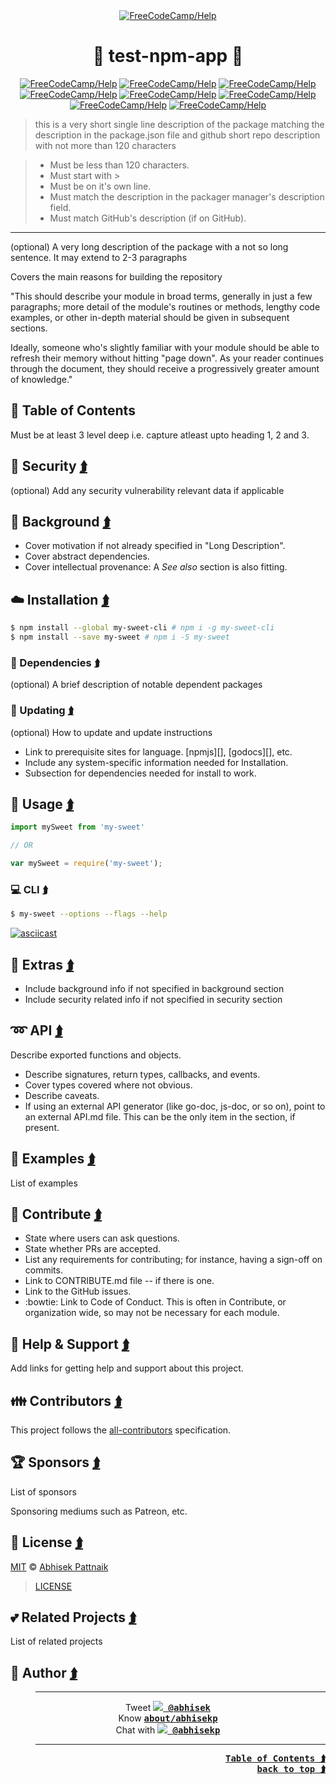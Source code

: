 <!-- BANNER:START (optional) - Do not remove or modify this section -->
<div align="center">
<a href="https://gitter.im/FreeCodeCamp/Help"><img src="http://i.imgur.com/rzyanJt.gif" title="FreeCodeCamp/Help" alt="FreeCodeCamp/Help"></a>
</div>

<!-- BANNER-MD:START (optional) - Do not remove or modify this section
[![bannerImage Title][bannerImage]][bannerLink]
/BANNER-MD:START -->
<!-- /BANNER:END -->

<!-- TITLE-MD:START - Do not remove or modify this section -->
<a id="app-top"></a><h1 align="center">:crown: test-npm-app :crown:</h1>

<!-- TITLE-MD:START - Do not remove or modify this section
# <a id="app-top"></a>:crown: test-npm-app :crown:
<!-- /TITLE-MD:END -->

<!-- BADGE-LIST:START - Do not remove or modify this section -->
<div align="center">
<a href="https://gitter.im/FreeCodeCamp/Help"><img src="https://img.shields.io/badge/Gitter_Chat_Room:-FreeCodeCamp/Help_⮭-006400.svg?style=flat-square&maxAge=2592000" title="FreeCodeCamp/Help" alt="FreeCodeCamp/Help"></a>
<a href="https://gitter.im/FreeCodeCamp/Help"><img src="https://img.shields.io/badge/Gitter_Chat_Room:-FreeCodeCamp/Help_⮭-006400.svg?style=flat-square&maxAge=2592000" title="FreeCodeCamp/Help" alt="FreeCodeCamp/Help"></a>
<a href="https://gitter.im/FreeCodeCamp/Help"><img src="https://img.shields.io/badge/Gitter_Chat_Room:-FreeCodeCamp/Help_⮭-006400.svg?style=flat-square&maxAge=2592000" title="FreeCodeCamp/Help" alt="FreeCodeCamp/Help"></a>
<a href="https://gitter.im/FreeCodeCamp/Help"><img src="https://img.shields.io/badge/Gitter_Chat_Room:-FreeCodeCamp/Help_⮭-006400.svg?style=flat-square&maxAge=2592000" title="FreeCodeCamp/Help" alt="FreeCodeCamp/Help"></a>
<a href="https://gitter.im/FreeCodeCamp/Help"><img src="https://img.shields.io/badge/Gitter_Chat_Room:-FreeCodeCamp/Help_⮭-006400.svg?style=flat-square&maxAge=2592000" title="FreeCodeCamp/Help" alt="FreeCodeCamp/Help"></a>
<a href="https://gitter.im/FreeCodeCamp/Help"><img src="https://img.shields.io/badge/Gitter_Chat_Room:-FreeCodeCamp/Help_⮭-006400.svg?style=flat-square&maxAge=2592000" title="FreeCodeCamp/Help" alt="FreeCodeCamp/Help"></a>
<a href="https://gitter.im/FreeCodeCamp/Help"><img src="https://img.shields.io/badge/Gitter_Chat_Room:-FreeCodeCamp/Help_⮭-006400.svg?style=flat-square&maxAge=2592000" title="FreeCodeCamp/Help" alt="FreeCodeCamp/Help"></a>
<a href="https://gitter.im/FreeCodeCamp/Help"><img src="https://img.shields.io/badge/Gitter_Chat_Room:-FreeCodeCamp/Help_⮭-006400.svg?style=flat-square&maxAge=2592000" title="FreeCodeCamp/Help" alt="FreeCodeCamp/Help"></a>
</div>

<!-- BADGE-LIST:START - Do not remove or modify this section
[![FreeCodeCamp/Help][shieldImage]][shieldLink] [![FreeCodeCamp/Help][shieldImage]][shieldLink] [![FreeCodeCamp/Help][shieldImage]][shieldLink] [![FreeCodeCamp/Help][shieldImage]][shieldLink] [![FreeCodeCamp/Help][shieldImage]][shieldLink] [![FreeCodeCamp/Help][shieldImage]][shieldLink] [![FreeCodeCamp/Help][shieldImage]][shieldLink] [![FreeCodeCamp/Help][shieldImage]][shieldLink] [![FreeCodeCamp/Help][shieldImage]][shieldLink] [![FreeCodeCamp/Help][shieldImage]][shieldLink] [![FreeCodeCamp/Help][shieldImage]][shieldLink] [![FreeCodeCamp/Help][shieldImage]][shieldLink] [![FreeCodeCamp/Help][shieldImage]][shieldLink] [![FreeCodeCamp/Help][shieldImage]][shieldLink] [![FreeCodeCamp/Help][shieldImage]][shieldLink]  
<!-- /BADGES-LIST:END -->

<!-- SHORT-DESC:START  - Do not remove or modify this section -->
> this is a very short single line description of the package matching the description in the package.json file and github short repo description with not more than 120 characters

> - Must be less than 120 characters.
> - Must start with >
> - Must be on it's own line.
> - Must match the description in the packager manager's description field.
> - Must match GitHub's description (if on GitHub).

<!-- /SHORT-DESC:END -->

----

<!-- LONG-DESC:START (optional) - Do not remove or modify this section -->
(optional) A very long description of the package with a not so long sentence. 
It may extend to 2-3 paragraphs

Covers the main reasons for building the repository

"This should describe your module in broad terms, generally in just a few paragraphs; more detail of the module's routines or methods, lengthy code examples, or other in-depth material should be given in subsequent sections.

Ideally, someone who's slightly familiar with your module should be able to refresh their memory without hitting "page down". As your reader continues through the document, they should receive a progressively greater amount of knowledge."

<!-- /LONG-DESC:END -->

<!-- TABLE-OF-CONTENT:START - Do not remove or modify this section --> 
## <a id="toc"></a>:checkered_flag: Table of Contents

Must be at least 3 level deep i.e. capture atleast upto heading 1, 2 and 3.
<!-- /TABLE-OF-CONTENT:END -->

<!-- SECURITY:START (optional) - Do not remove or modify this section -->
## <a id="security"></a>:cop: Security <a href="#toc" title="Table of Contents"><kbd>⮭</kbd></a>

(optional) Add any security vulnerability relevant data if applicable
<!-- /SECURITY:END -->

<!-- BACKGROUND:START (optional) - Do not remove or modify this section -->
## <a id="background"></a>:briefcase: Background <a href="#toc" title="Table of Contents"><kbd>⮭</kbd></a>

- Cover motivation if not already specified in "Long Description".
- Cover abstract dependencies.
- Cover intellectual provenance: A *See also* section is also fitting.

<!-- /BACKGROUND:END -->

<!-- INSTALLATION:START - Do not remove or modify this section -->
## <a id="install"></a>:cloud: Installation <a href="#toc" title="Table of Contents"><kbd>⮭</kbd></a>

```sh
$ npm install --global my-sweet-cli # npm i -g my-sweet-cli
$ npm install --save my-sweet # npm i -S my-sweet
```

### <a id="deps"></a>:link: Dependencies <a href="#toc" title="Table of Contents"><kbd>⮭</kbd></a>

(optional) A brief description of notable dependent packages

### <a id="update"></a>:satellite: Updating <a href="#toc" title="Table of Contents"><kbd>⮭</kbd></a>

(optional) How to update and update instructions

- Link to prerequisite sites for language. [npmjs][], [godocs][], etc.
- Include any system-specific information needed for Installation.
- Subsection for dependencies needed for install to work.

<!-- /INSTALLATION:END -->

<!-- USAGE:START - Do not remove or modify this section -->
## <a id="usage"></a>:rocket: Usage <a href="#toc" title="Table of Contents"><kbd>⮭</kbd></a>

```js
import mySweet from 'my-sweet'

// OR

var mySweet = require('my-sweet');
```

### <a id="cli"></a>:computer: CLI <a href="#toc" title="Table of Contents"><kbd>⮭</kbd></a>
```sh
$ my-sweet --options --flags --help
```

[![asciicast][asciicastImage]][asciicastLink]
<!-- /USAGE:END -->

<!-- EXTRAS:START (optional) - Do not remove or modify this section -->
## <a id="extras"></a>:nut_and_bolt: Extras <a href="#toc" title="Table of Contents"><kbd>⮭</kbd></a>

- Include background info if not specified in background section
- Include security related info if not specified in security section 

<!-- /EXTRAS:END -->

<!-- API:START (optional) - Do not remove or modify this section -->
## <a id="api"></a>:loop: API <a href="#toc" title="Table of Contents"><kbd>⮭</kbd></a>

Describe exported functions and objects.

- Describe signatures, return types, callbacks, and events.
- Cover types covered where not obvious.
- Describe caveats.
- If using an external API generator (like go-doc, js-doc, or so on), point to an external API.md file. This can be the only item in the section, if present.

<!-- /API:END -->

<!-- EXAMPLE-LIST:START (optional) - Do not remove or modify this section -->
## <a id="examples"></a>:speedboat: Examples <a href="#toc" title="Table of Contents"><kbd>⮭</kbd></a>

List of examples
<!-- /EXAMPLE-LIST:END -->

<!-- CONTRIBUTE:START - Do not remove or modify this section -->
## <a id="contribute"></a>:busts_in_silhouette: Contribute <a href="#toc" title="Table of Contents"><kbd>⮭</kbd></a>

- State where users can ask questions.
- State whether PRs are accepted.
- List any requirements for contributing; for instance, having a sign-off on commits.
- Link to CONTRIBUTE.md file -- if there is one.
- Link to the GitHub issues.
- :bowtie: Link to Code of Conduct. This is often in Contribute, or organization wide, so may not be necessary for each module.

<!-- /CONTRIBUTE:END -->

<!-- HELP-SUPPORT:START - Do not remove or modify this section -->
## <a id="help"></a>:hospital: Help & Support <a href="#toc" title="Table of Contents"><kbd>⮭</kbd></a>

Add links for getting help and support about this project.
<!-- /HELP-SUPPORT:END -->

<!-- CONTRIBUTOR-LIST:START - Do not remove or modify this section -->
## <a id="contributors"></a>:family: Contributors <a href="#toc" title="Table of Contents"><kbd>⮭</kbd></a>

This project follows the [all-contributors][all-contributors] specification.
<!-- /CONTRIBUTOR-LIST:END -->

<!-- SPONSOR-LIST:START - Do not remove or modify this section -->
## <a id="sponsors"></a>:trophy: Sponsors <a href="#toc" title="Table of Contents"><kbd>⮭</kbd></a>

List of sponsors

Sponsoring mediums such as Patreon, etc.
<!-- /SPONSOR-LIST:END -->

<!-- LICENSE-LIST:START - Do not remove or modify this section -->
## <a id="license"></a>:memo: License <a href="#toc" title="Table of Contents"><kbd>⮭</kbd></a>

[MIT][MITLicenseLink] © [Abhisek Pattnaik][abhisekpGithubLink]
 
> [LICENSE][localLicenseLink]
<!-- /LICENSE-LIST:END -->

<!-- RELATED:START (optional) - Do not remove or modify this section -->
## <a id="related"></a>:two_hearts: Related Projects <a href="#toc" title="Table of Contents"><kbd>⮭</kbd></a>

List of related projects
<!-- /RELATED:END -->

<!-- PERSONAL-CONTACT:START (optional) - Do not remove or modify this section -->

## <a id="about"></a>:ghost: Author <a href="#toc" title="Table of Contents"><kbd>⮭</kbd></a>

> ----

<p align="center">
Tweet <kbd><a href="https://twitter.com/abhisek"><b><img src="https://i.imgur.com/wOPZd0Y.png?1"> @abhisek</b></a></kbd><br>
Know <kbd><b><a href="https://about.me/abhisekp">about/abhisekp</a></b></kbd><br>
Chat with <kbd><a href="https://gitter.im/abhisekp">
<img src="https://i.imgur.com/ThSWa6Y.png?2"> <b>@abhisekp</b></a></kbd>
</p>

> ----
<!-- /PERSONAL-CONTACT:END --> 
<!-- BACK-TO-TOP:START
- Appear only if total number of lines in README.md exceed 50 lines -->

<div align="right">
 <a href="#toc" title="Table of Contents"><kbd><b>Table of Contents ⮭</b></kbd></a><br>
 <a href="#app-top"><kbd><b>back to top ⮭</b></kbd></a>
</div>
<!-- /BACK-TO-TOP:END -->

<!-- LINK-IDENTIFIER-LIST:START  - Do not remove or modify this section -->
[bannerImage]: http://i.imgur.com/rzyanJt.gif
[bannerLink]: #app-top
[shieldImage]: https://img.shields.io/badge/Gitter_Chat_Room:-FreeCodeCamp/Help_⮭-006400.svg?style=flat-square&maxAge=2592000 "FreeCodeCamp/Help"
[shieldLink]: https://gitter.im/FreeCodeCamp/Help
[MITLicenseLink]: http://showalicense.com/?fullname=Abhisek%20Pattnaik%20%3Cabhisekp%40engineer.com%3E%20(https%3A%2F%2Fabout.me%2Fabhisekp)&year=2016#license-mit
[abhisekpAboutLink]: https://about.me/abhisekp
[abhisekpGithubLink]: https://github.com/abhisekp
[asciicastImage]: https://asciinema.org/a/50301.png
[asciicastLink]: https://asciinema.org/a/50301
[localLicenseLink]: LICENSE
[all-contributors]: https://github.com/kentcdodds/all-contributors#emoji-key
<!-- /LINK-IDENTIFIER-LIST:END -->


